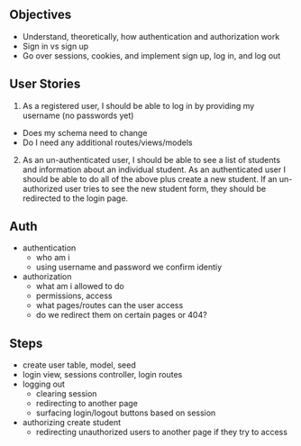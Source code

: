 ## Objectives
- Understand, theoretically, how authentication and authorization work
- Sign in vs sign up
- Go over sessions, cookies, and implement sign up, log in, and log out
<!-- - Discuss different encryption and hashing schemes, and `bcrypt` specifically
- Augment a user model in rails using `bcrypt` and `password_digest`
- Expose this information in a sample rails app -->

## User Stories

1. As a registered user, I should be able to log in by providing my username (no passwords yet)
- Does my schema need to change
- Do I need any additional routes/views/models

2. As an un-authenticated user, I should be able to see a list of students and information about an individual student.
As an authenticated user I should be able to do all of the above plus create a new student.
If an un-authorized user tries to see the new student form, they should be redirected to the login page.

## Auth
- authentication
  - who am i
  - using username and password we confirm identiy
- authorization
  - what am i allowed to do
  - permissions, access
  - what pages/routes can the user access
  - do we redirect them on certain pages or 404?

## Steps
- create user table, model, seed
- login view, sessions controller, login routes
- logging out
  - clearing session
  - redirecting to another page
  - surfacing login/logout buttons based on session
- authorizing create student
  - redirecting unauthorized users to another page if they try to access
